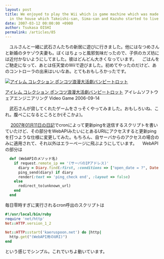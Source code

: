 ```yaml
---
layout: post
title: We enjoyed to play the Wii which is game machine which was made by Nintendo,
  in the house which Takeishi-san, Sima-san and Kazuho started to live in.
date: 2007-03-12 00:00:00 +0900
author: Tsukasa OISHI
permalink: /articles/85
---
```


　ユルさんと一緒に武石さんたちの新居に遊びに行きました。他にはなつめさんと新婚のタケゾウ夫妻も。ぼくはちょっと風邪気味だったので、子供のカズ坊には近付かないようにしてました。彼はどんどん大きくなっています。
　ごはんをご馳走になって、あとは任天堂のWiiで遊びました。初めてやったのだけど、あのコントローラの出来はいいなあ。とてもおもしろかったです。

 [![アイレム コレクション ポンコツ浪漫大活劇バンピートロット](https://images-na.ssl-images-amazon.com/images/I/518HEW9W3BL._SL160_.jpg "アイレム コレクション ポンコツ浪漫大活劇バンピートロット")](http://www.amazon.co.jp/%E3%82%A2%E3%82%A4%E3%83%AC%E3%83%A0%E3%82%BD%E3%83%95%E3%83%88%E3%82%A6%E3%82%A7%E3%82%A2%E3%82%A8%E3%83%B3%E3%82%B8%E3%83%8B%E3%82%A2%E3%83%AA%E3%83%B3%E3%82%B0-639106-%E3%82%A2%E3%82%A4%E3%83%AC%E3%83%A0-%E3%82%B3%E3%83%AC%E3%82%AF%E3%82%B7%E3%83%A7%E3%83%B3-%E3%83%9D%E3%83%B3%E3%82%B3%E3%83%84%E6%B5%AA%E6%BC%AB%E5%A4%A7%E6%B4%BB%E5%8A%87%E3%83%90%E3%83%B3%E3%83%94%E3%83%BC%E3%83%88%E3%83%AD%E3%83%83%E3%83%88/dp/B000GLMVAK%3FSubscriptionId%3DAKIAIKJECTBTL3JTYTKA%26tag%3Dkaeruspoon-22%26linkCode%3Dxm2%26camp%3D2025%26creative%3D165953%26creativeASIN%3DB000GLMVAK)

 [アイレム コレクション ポンコツ浪漫大活劇バンピートロット](http://www.amazon.co.jp/%E3%82%A2%E3%82%A4%E3%83%AC%E3%83%A0%E3%82%BD%E3%83%95%E3%83%88%E3%82%A6%E3%82%A7%E3%82%A2%E3%82%A8%E3%83%B3%E3%82%B8%E3%83%8B%E3%82%A2%E3%83%AA%E3%83%B3%E3%82%B0-639106-%E3%82%A2%E3%82%A4%E3%83%AC%E3%83%A0-%E3%82%B3%E3%83%AC%E3%82%AF%E3%82%B7%E3%83%A7%E3%83%B3-%E3%83%9D%E3%83%B3%E3%82%B3%E3%83%84%E6%B5%AA%E6%BC%AB%E5%A4%A7%E6%B4%BB%E5%8A%87%E3%83%90%E3%83%B3%E3%83%94%E3%83%BC%E3%83%88%E3%83%AD%E3%83%83%E3%83%88/dp/B000GLMVAK%3FSubscriptionId%3DAKIAIKJECTBTL3JTYTKA%26tag%3Dkaeruspoon-22%26linkCode%3Dxm2%26camp%3D2025%26creative%3D165953%26creativeASIN%3DB000GLMVAK)
アイレムソフトウェアエンジニアリング
Video Game
2006-09-14

　武石さんが貸してくれたゲームをさっそくやってみました。おもしろいね、これ。腹ぺこになるところとか(そこかよ)。

　 [2007年01月11日の日記](/articles/date/2007/01/11)でcronによって更新pingを送信するスクリプトを書いていたけど、その部分をWebAPIみたいにとあるURIにアクセスすると更新pingを打つような仕様に変更してみた。もちろん、自サーバからのアクセスの場合のみに適用されて、それ以外はエラーページに飛ぶようにしています。
　WebAPIの部分は

```ruby
  def (WebAPIのメソッド名)
    if request.remote_ip == '(サーバのIPアドレス)'
      diary = Diary.find(:first, :conditions => ["open_date = ?", Date.today])
      ping_send(diary) if diary
      render(:text => 'ping_check end', :layout => false)
    else
      redirect_to(unknown_url)
    end
  end
```

毎日零時すぎに実行されるcron呼出のスクリプトは

```ruby
#!/usr/local/bin/ruby
require 'net/http'
Net::HTTP.version_1_2
 
Net::HTTP::start('kaeruspoon.net') do |http|
  http.get("(WebAPI用のURI)")
end
```

という感じでシンプル。これでいちよ動いています。

